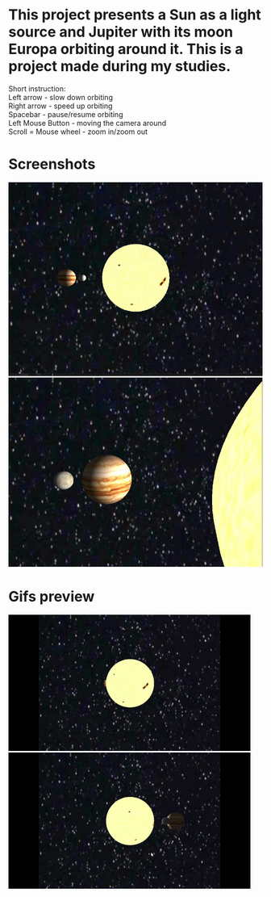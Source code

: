 # This project presents a Sun as a light source and Jupiter with its moon Europa orbiting around it. This is a project made during my studies.

Short instruction:  
Left arrow - slow down orbiting  
Right arrow - speed up orbiting  
Spacebar - pause/resume orbiting  
Left Mouse Button - moving the camera around  
Scroll = Mouse wheel - zoom in/zoom out

# Screenshots

![Preview 1](/screenshots/Planets-pic-1.jpg?raw=true "Planets-1")
![Preview 2](/screenshots/Planets-pic-2.jpg?raw=true "Planets-2")

# Gifs preview

![Preview 3](/screenshots/Planets-gif-1.gif?raw=true "Planets-3")
![Preview 4](/screenshots/Planets-gif-2.gif?raw=true "Planets-4")
